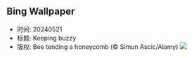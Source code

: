 ## Bing Wallpaper
- 时间: 20240521
- 标题: Keeping buzzy
- 版权: Bee tending a honeycomb (© Simun Ascic/Alamy)
![](https://cn.bing.com/th?id=OHR.HoneycombBee_EN-US2941694554_UHD.jpg&rf=LaDigue_UHD.jpg&pid=hp&w=3840&h=2160&rs=1&c=4)
